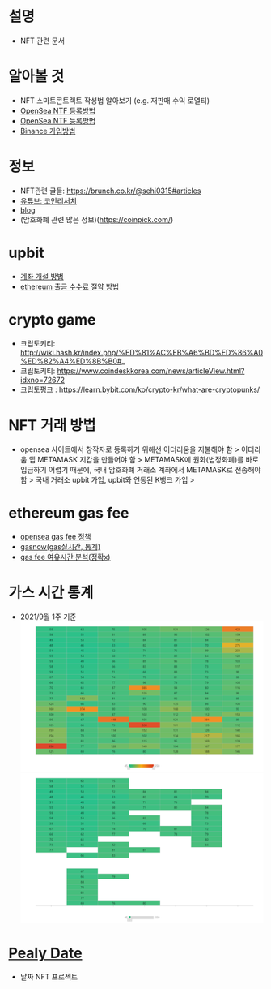 # 설명
- NFT 관련 문서

# 알아볼 것
- NFT 스마트콘트랙트 작성법 알아보기 (e.g. 재판매 수익 로열티)
- [OpenSea NTF 등록방법](https://steemit.com/coinkorea/@nightcoffee/metamask)
- [OpenSea NTF 등록방법](https://kingbit.tistory.com/2)
- [Binance 가입방법](https://tradingwong.tistory.com/22)
 
# 정보
- NFT관련 글들: https://brunch.co.kr/@sehi0315#articles
- [유튜브: 코인리서치](https://www.youtube.com/watch?v=4UUPeIz5804)
- [blog](https://jizard.tistory.com/268)
- (암호화폐 관련 많은 정보)(https://coinpick.com/)

# upbit
- [계좌 개설 방법](https://oppapost.com/203)
- [ethereum 출금 수수료 절약 방법](https://evrdh.tistory.com/entry/%EC%9D%B4%EB%8D%94%EB%A6%AC%EC%9B%80ETH-%EC%B6%9C%EA%B8%88-%EC%88%98%EC%88%98%EB%A3%8C-%EC%A0%88%EC%95%BD%ED%95%98%EA%B8%B0-feat-FTX-%EA%B1%B0%EB%9E%98%EC%86%8C)

# crypto game
- 크립토키티: http://wiki.hash.kr/index.php/%ED%81%AC%EB%A6%BD%ED%86%A0%ED%82%A4%ED%8B%B0#_
- 크립토키티: https://www.coindeskkorea.com/news/articleView.html?idxno=72672
- 크립토펑크 : https://learn.bybit.com/ko/crypto-kr/what-are-cryptopunks/

# NFT 거래 방법
- opensea 사이트에서 창작자로 등록하기 위해선 이더리움을 지불해야 함 > 이더리움 앱 METAMASK 지갑을 만들어야 함 > METAMASK에 원화(법정화폐)를 바로 입금하기 어렵기 때문에, 국내 암호화폐 거래소 계좌에서 METAMASK로 전송해야 함 > 국내 거래소 upbit 가입, upbit와 연동된 K뱅크 가입 > 

# ethereum gas fee
- [opensea gas fee 정책](https://support.opensea.io/hc/en-us/articles/1500006315941-What-are-gas-fees-on-OpenSea-)
- [gasnow(gas실시간, 통계)](https://www.gasnow.org/)
- [gas fee 여유시간 분석(정확x)](https://paxful.com/blog/ethereum-gas-price-explained/)

# 가스 시간 통계
- 2021/9월 1주 기준
![](gas_fee.png)
![](gas_fee_under100.png)

# [Pealy Date](Pearly-Date.md)
- 날짜 NFT 프로젝트

